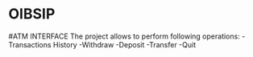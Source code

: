# OIBSIP
#ATM INTERFACE
The project allows to perform following operations:
-Transactions History
-Withdraw
-Deposit
-Transfer
-Quit
